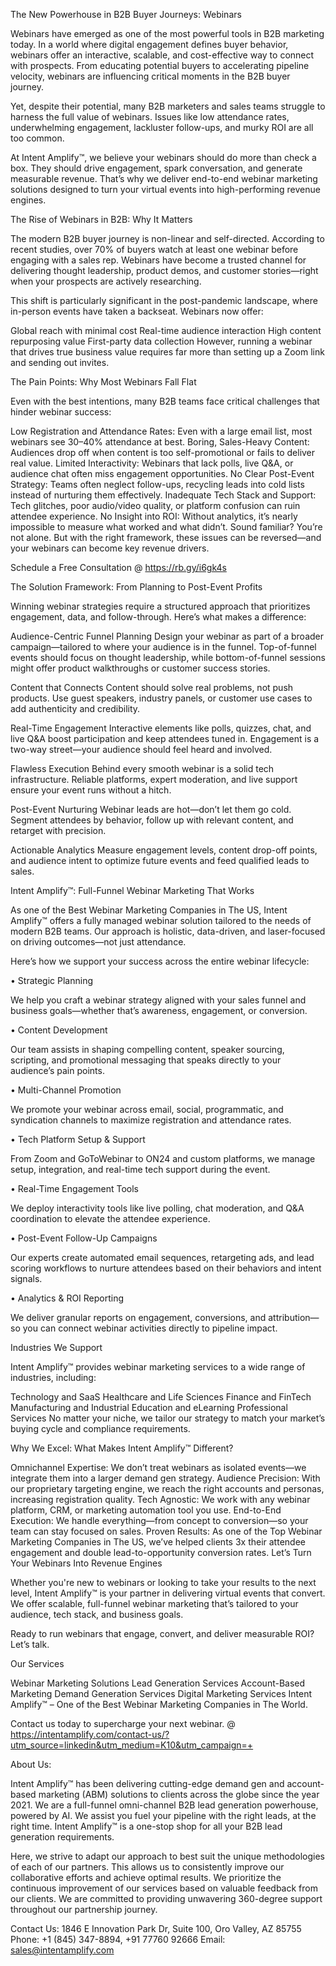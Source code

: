The New Powerhouse in B2B Buyer Journeys: Webinars

Webinars have emerged as one of the most powerful tools in B2B marketing today. In a world where digital engagement defines buyer behavior, webinars offer an interactive, scalable, and cost-effective way to connect with prospects. From educating potential buyers to accelerating pipeline velocity, webinars are influencing critical moments in the B2B buyer journey.

Yet, despite their potential, many B2B marketers and sales teams struggle to harness the full value of webinars. Issues like low attendance rates, underwhelming engagement, lackluster follow-ups, and murky ROI are all too common.

At Intent Amplify™, we believe your webinars should do more than check a box. They should drive engagement, spark conversation, and generate measurable revenue. That’s why we deliver end-to-end webinar marketing solutions designed to turn your virtual events into high-performing revenue engines.

The Rise of Webinars in B2B: Why It Matters

The modern B2B buyer journey is non-linear and self-directed. According to recent studies, over 70% of buyers watch at least one webinar before engaging with a sales rep. Webinars have become a trusted channel for delivering thought leadership, product demos, and customer stories—right when your prospects are actively researching.

This shift is particularly significant in the post-pandemic landscape, where in-person events have taken a backseat. Webinars now offer:

Global reach with minimal cost
Real-time audience interaction
High content repurposing value
First-party data collection
However, running a webinar that drives true business value requires far more than setting up a Zoom link and sending out invites.

The Pain Points: Why Most Webinars Fall Flat

Even with the best intentions, many B2B teams face critical challenges that hinder webinar success:

Low Registration and Attendance Rates: Even with a large email list, most webinars see 30–40% attendance at best.
Boring, Sales-Heavy Content: Audiences drop off when content is too self-promotional or fails to deliver real value.
Limited Interactivity: Webinars that lack polls, live Q&A, or audience chat often miss engagement opportunities.
No Clear Post-Event Strategy: Teams often neglect follow-ups, recycling leads into cold lists instead of nurturing them effectively.
Inadequate Tech Stack and Support: Tech glitches, poor audio/video quality, or platform confusion can ruin attendee experience.
No Insight into ROI: Without analytics, it’s nearly impossible to measure what worked and what didn’t.
Sound familiar? You’re not alone. But with the right framework, these issues can be reversed—and your webinars can become key revenue drivers.

Schedule a Free Consultation @ https://rb.gy/i6gk4s 

The Solution Framework: From Planning to Post-Event Profits

Winning webinar strategies require a structured approach that prioritizes engagement, data, and follow-through. Here’s what makes a difference:

Audience-Centric Funnel Planning
Design your webinar as part of a broader campaign—tailored to where your audience is in the funnel. Top-of-funnel events should focus on thought leadership, while bottom-of-funnel sessions might offer product walkthroughs or customer success stories.

Content that Connects
Content should solve real problems, not push products. Use guest speakers, industry panels, or customer use cases to add authenticity and credibility.

Real-Time Engagement
Interactive elements like polls, quizzes, chat, and live Q&A boost participation and keep attendees tuned in. Engagement is a two-way street—your audience should feel heard and involved.

Flawless Execution
Behind every smooth webinar is a solid tech infrastructure. Reliable platforms, expert moderation, and live support ensure your event runs without a hitch.

Post-Event Nurturing
Webinar leads are hot—don’t let them go cold. Segment attendees by behavior, follow up with relevant content, and retarget with precision.

Actionable Analytics
Measure engagement levels, content drop-off points, and audience intent to optimize future events and feed qualified leads to sales.

Intent Amplify™: Full-Funnel Webinar Marketing That Works

As one of the Best Webinar Marketing Companies in The US, Intent Amplify™ offers a fully managed webinar solution tailored to the needs of modern B2B teams. Our approach is holistic, data-driven, and laser-focused on driving outcomes—not just attendance.

Here’s how we support your success across the entire webinar lifecycle:

• Strategic Planning

We help you craft a webinar strategy aligned with your sales funnel and business goals—whether that’s awareness, engagement, or conversion.

• Content Development

Our team assists in shaping compelling content, speaker sourcing, scripting, and promotional messaging that speaks directly to your audience’s pain points.

• Multi-Channel Promotion

We promote your webinar across email, social, programmatic, and syndication channels to maximize registration and attendance rates.

• Tech Platform Setup & Support

From Zoom and GoToWebinar to ON24 and custom platforms, we manage setup, integration, and real-time tech support during the event.

• Real-Time Engagement Tools

We deploy interactivity tools like live polling, chat moderation, and Q&A coordination to elevate the attendee experience.

• Post-Event Follow-Up Campaigns

Our experts create automated email sequences, retargeting ads, and lead scoring workflows to nurture attendees based on their behaviors and intent signals.

• Analytics & ROI Reporting

We deliver granular reports on engagement, conversions, and attribution—so you can connect webinar activities directly to pipeline impact.

Industries We Support

Intent Amplify™ provides webinar marketing services to a wide range of industries, including:

Technology and SaaS
Healthcare and Life Sciences
Finance and FinTech
Manufacturing and Industrial
Education and eLearning
Professional Services
No matter your niche, we tailor our strategy to match your market’s buying cycle and compliance requirements.

Why We Excel: What Makes Intent Amplify™ Different?

Omnichannel Expertise: We don’t treat webinars as isolated events—we integrate them into a larger demand gen strategy.
Audience Precision: With our proprietary targeting engine, we reach the right accounts and personas, increasing registration quality.
Tech Agnostic: We work with any webinar platform, CRM, or marketing automation tool you use.
End-to-End Execution: We handle everything—from concept to conversion—so your team can stay focused on sales.
Proven Results: As one of the Top Webinar Marketing Companies in The US, we’ve helped clients 3x their attendee engagement and double lead-to-opportunity conversion rates.
Let’s Turn Your Webinars Into Revenue Engines

Whether you're new to webinars or looking to take your results to the next level, Intent Amplify™ is your partner in delivering virtual events that convert. We offer scalable, full-funnel webinar marketing that’s tailored to your audience, tech stack, and business goals.

Ready to run webinars that engage, convert, and deliver measurable ROI? Let’s talk.

Our Services

Webinar Marketing Solutions
Lead Generation Services
Account-Based Marketing
Demand Generation Services
Digital Marketing Services
Intent Amplify™ – One of the Best Webinar Marketing Companies in The World.

Contact us today to supercharge your next webinar. @ https://intentamplify.com/contact-us/?utm_source=linkedin&utm_medium=K10&utm_campaign=+

About Us:

Intent Amplify™ has been delivering cutting-edge demand gen and account-based marketing (ABM) solutions to clients across the globe since the year 2021. We are a full-funnel omni-channel B2B lead generation powerhouse, powered by AI. We assist you fuel your pipeline with the right leads, at the right time. Intent Amplify™ is a one-stop shop for all your B2B lead generation requirements.

Here, we strive to adapt our approach to best suit the unique methodologies of each of our partners. This allows us to consistently improve our collaborative efforts and achieve optimal results. We prioritize the continuous improvement of our services based on valuable feedback from our clients. We are committed to providing unwavering 360-degree support throughout our partnership journey.

Contact Us:
1846 E Innovation Park Dr,
Suite 100, Oro Valley, AZ 85755
Phone: +1 (845) 347-8894, +91 77760 92666
Email: sales@intentamplify.com
